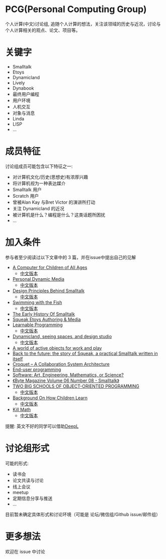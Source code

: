 # PCG(Personal Computing Group)

个人计算(中文)讨论组, 追随个人计算的想法，关注该领域的历史与近况，讨论与个人计算相关的观点、论文、项目等。

# 关键字

*  Smalltalk
*  Etoys
*  Dynamicland
*  Lively
*  Dynabook
*  最终用户编程
*  用户环境
*  人机交互
*  对象与消息
*  Linda
*  LISP
*  ...

# 成员特征
讨论组成员可能包含以下特征之一:

*  对计算机文化/历史(思想史)有浓厚兴趣
*  将计算机视为一种表达媒介
*  Smalltalk 用户
*  Scratch 用户
*  曾被Alan Kay 与Bret Victor 的演讲所打动
*  关注 Dynamicland 的近况
*  被计算机是什么？编程是什么？这类话题所困扰
*  ...

# 加入条件
参与者至少阅读过以下文章中的 3 篇，并在issue中提出自己的见解

*  [A Computer for Children of All Ages](https://www.mprove.de/visionreality/media/Kay72a.pdf)
      *  [中文版本](https://zhuanlan.zhihu.com/p/44658507)
*  [Personal Dynamic Media](http://www.newmediareader.com/book_samples/nmr-26-kay.pdf)
    *  [中文版本](https://zhuanlan.zhihu.com/p/95075816)
*  [Design Principles Behind Smalltalk](http://www.cs.virginia.edu/~evans/cs655/readings/smalltalk.html)
    *  [中文版本](http://wwj718.github.io/post/编程/design-principles-behind-smalltalk/)
*  [Swimming with the Fish](http://simberon.blogspot.com/2013/01/swimming-with-fish.html)
    *  [中文版本](http://wwj718.github.io/post/编程/swimming-with-the-fish/)
*  [The Early History Of Smalltalk](http://worrydream.com/EarlyHistoryOfSmalltalk/)
*  [Squeak Etoys Authoring & Media](http://www.squeakland.org/content/articles/attach/etoys_n_authoring.pdf)
*  [Learnable Programming](http://worrydream.com/#!/LearnableProgramming)
    *  [中文版本](https://chengyichao.co/learnable-programming)
*  [Dynamicland, seeing spaces, and design studio](http://vitor.io/on-dynamicland)
    *  [中文版本](https://thinkhard.tech/2019/06/13/on-dynamicland/)
*  [A world of active objects for work and play](https://dl.acm.org/doi/10.1145/2986012.2986029)
*  [Back to the future: the story of Squeak, a practical Smalltalk written in itself](https://www.vpri.org/pdf/tr1997001_backto.pdf)
*  [Croquet – A Collaboration System Architecture](https://ieeexplore.ieee.org/document/1222325)
*  [End-user programming](https://www.inkandswitch.com/end-user-programming.html)
*  [Software: Art, Engineering, Mathematics, or Science?](http://worrydream.com/refs/Kay%20-%20Software%20-%20Art,%20Engineering,%20Mathematics,%20or%20Science%3f.html)
*  [《Byte Magazine Volume 06 Number 08 - Smalltalk》](https://archive.org/details/byte-magazine-1981-08/page/n3/mode/2up)
*  [TWO BIG SCHOOLS OF OBJECT-ORIENTED PROGRAMMING](http://stereobooster.github.io/two-big-schools-of-object-oriented-programming)
    *  [中文版本](https://github.com/Scratch3Lab/codelab-mindstorms/blob/master/%E8%AF%91%E6%96%87/Two-Big-Schools-Of-Object-Orinted-Programming.md)
*  [Background On How Children Learn](http://www.squeakland.org/resources/articles/article.jsp?id=1003)
    *  [中文版本](https://github.com/CodeLabClub/codelab-mindstorms/blob/master/%E8%AF%91%E6%96%87/Background-On-How-Children-Learn.md)
*  [Kill Math](http://worrydream.com/#!/KillMath)
    *  [中文版本](https://github.com/CodeLabClub/codelab-mindstorms/blob/master/%E8%AF%91%E6%96%87/kill-math.md)

提醒: 英文不好的同学可以借助[DeepL](https://www.deepl.com/)

# 讨论组形式
可能的形式: 

*  读书会
*  论文共读与讨论
*  线上会议
*  meetup
*  定期信息分享与推送
*  ...

目前暂未确定具体形式和讨论环境（可能是 论坛/微信组/Github issue/邮件组）

# 更多想法
欢迎在 issue 中讨论
